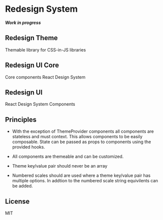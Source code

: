 # Redesign System

**_Work in progress_**

## Redesign Theme

Themable library for CSS-in-JS libraries

## Redesign UI Core

Core components React Design System

## Redesign UI

React Design System Components

## Principles

- With the exception of ThemeProvider components all components are stateless and must context. This allows components to be easily composable.
  State can be passed as props to components using the provided hooks.

- All components are themeable and can be customized.

- Theme key/value pair should never be an array

- Numbered scales should are used where a theme key/value pair has multiple options. In addtion to the numbered scale string equivilents can be added.

## License

MIT
